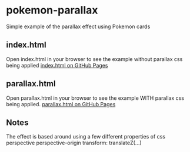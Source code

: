 # pokemon-parallax
Simple example of the parallax effect using Pokemon cards

## index.html
Open index.html in your browser to see the example without parallax css being applied
[index.html on GitHub Pages](https://loganras.github.io/pokemon-parallax/)

## parallax.html
Open parallax.html in your browser to see the example WITH parallax css being applied.
[parallax.html on GitHub Pages](https://loganras.github.io/pokemon-parallax/parallax.html)

## Notes
The effect is based around using a few different properties of css
perspective
perspective-origin
transform: translateZ(...)
